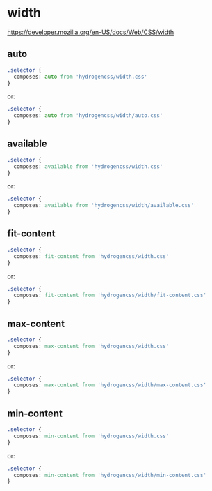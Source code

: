# width

https://developer.mozilla.org/en-US/docs/Web/CSS/width

## auto
```css
.selector {
  composes: auto from 'hydrogencss/width.css'
}
```

or:
```css
.selector {
  composes: auto from 'hydrogencss/width/auto.css'
}
```

## available
```css
.selector {
  composes: available from 'hydrogencss/width.css'
}
```

or:
```css
.selector {
  composes: available from 'hydrogencss/width/available.css'
}
```

## fit-content
```css
.selector {
  composes: fit-content from 'hydrogencss/width.css'
}
```

or:
```css
.selector {
  composes: fit-content from 'hydrogencss/width/fit-content.css'
}
```

## max-content
```css
.selector {
  composes: max-content from 'hydrogencss/width.css'
}
```

or:
```css
.selector {
  composes: max-content from 'hydrogencss/width/max-content.css'
}
```

## min-content
```css
.selector {
  composes: min-content from 'hydrogencss/width.css'
}
```

or:
```css
.selector {
  composes: min-content from 'hydrogencss/width/min-content.css'
}
```

